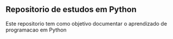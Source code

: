 ## Repositorio de estudos em Python

Este repositorio tem como objetivo documentar o aprendizado de programacao em Python

